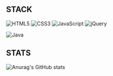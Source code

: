 <!-- Language > Front > Back 순서 -->
## STACK


<p align="left">
  
![HTML5](https://img.shields.io/badge/html5-%23E34F26.svg?style=for-the-badge&logo=html5&logoColor=white)
![CSS3](https://img.shields.io/badge/css3-%231572B6.svg?style=for-the-badge&logo=css3&logoColor=white)
![JavaScript](https://img.shields.io/badge/javascript-%23323330.svg?style=for-the-badge&logo=javascript&logoColor=%23F7DF1E)
![jQuery](https://img.shields.io/badge/jquery-%230769AD.svg?style=for-the-badge&logo=jquery&logoColor=white)

</p>

<p align="left">
  
![Java](https://img.shields.io/badge/java-%23ED8B00.svg?style=for-the-badge&logo=openjdk&logoColor=white)

</p>

## STATS

![Anurag's GitHub stats](https://github-readme-stats.vercel.app/api?username=gh9727&hide=contribs,&show_icons=true&theme=radical)

<!-- 
prs: 작성 시 내 PR을 Hide, 작성 안 할시 내 PR을 Open

&show_icons=true: Stats 아이콘 사용

&theme: 배경화면 색 설정, 
-->


<!--
사용 가능 목록
[![Anurag's GitHub stats](https://github-readme-stats.vercel.app/api?username=gh9727)](https://github.com/anuraghazra/github-readme-stats)

사용 안할 & 불가능한 목록
<img src="https://capsule-render.vercel.app/api?type=모양&color=BF00FF&height=150&section=header&text=텍스트&fontSize=텍스트크기" />

**gh9727/gh9727** is a ✨ _special_ ✨ repository because its `README.md` (this file) appears on your GitHub profile.

Here are some ideas to get you started:

- 🔭 I’m currently working on ...
- 🌱 I’m currently learning ...
- 👯 I’m looking to collaborate on ...
- 🤔 I’m looking for help with ...
- 💬 Ask me about ...
- 📫 How to reach me: ...
- 😄 Pronouns: ...
- ⚡ Fun fact: ...
-->
